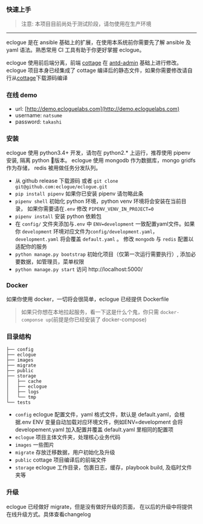 ### 快速上手

> 注意: 本项目目前尚处于测试阶段，请勿使用在生产环境

---

eclogue 是在 ansible 基础上的扩展，在使用本系统前你需要先了解 ansible 及 yaml 语法。熟悉常用 CI 工具有助于你更好掌握 eclogue。

eclogue 使用前后端分离，前端 [cottage](https://github.com/eclogue/cottage) 在 [antd-admin](https://github.com/zuiidea/antd-admin) 基础上进行修改。
eclogue 项目本身已经集成了 cottage 编译后的静态文件，如果你需要修改请自行从[cottage](https://github.com/eclogue/cottage)下载源码编译

### 在线 demo
- url: [http://demo.ecloguelabs.com](http://demo.ecloguelabs.com)
- username: `natsume`
- password: `takashi`

### 安装
eclogue 使用 python3.4+ 开发，请勿在 python2.* 上运行，推荐使用 pipenv 安装, 隔离 python 版本。
eclogue 使用 mongodb 作为数据库，mongo gridfs 作为存储， redis 被用做任务分发队列。
- 从 github release 下载源码 或者 `git clone git@github.com:eclogue/eclogue.git` 
- `pip install pipenv` 如果你已安装 pipenv 请勿略此条
- `pipenv shell` 初始化 python 环境，python venv 环境将会安装在当前目录， 如果你需要请在`.env` 修改 `PIPENV_VENV_IN_PROJECT=0`
- `pipenv install` 安装 python 依赖包
- 在 `config/` 文件夹添加与`.env` 中 `ENV=development` 一致配置yaml文件。如果你 `development` 环境对应文件为`config/development.yaml`，`development.yaml` 将会覆盖 `default.yaml` 。
  修改 `mongodb` 与 `redis` 配置以适配你的服务
- `python manage.py bootstrap` 初始化项目（仅第一次运行需要执行）, 添加必要数据，如管理员，菜单权限
- `python manage.py start` 访问 http://localhost:5000/

### Docker
如果你使用 docker，一切将会很简单，eclogue 已经提供 Dockerfile
> 如果只你想在本地拉起服务，看一下这是什么个鬼，你只需 `docker-componse up`(前提是你已经安装了 docker-compose)

### 目录结构
```
├── config
├── eclogue
├── images
├── migrate
├── public
├── storage
│   ├── cache
│   ├── eclogue
│   ├── logs
│   └── tmp
└── tests
```
- `config` eclogue 配置文件，yaml 格式文件，默认是 default.yaml，会根据.env ENV 变量自动加载对应环境文件，例如ENV=development
会将 developement.yaml 加入配置并覆盖 default.yaml 里相同的配置项
- `eclogue` 项目主体文件夹，处理核心业务代码
- `images` 一些图片
- `migrate` 存放迁移数据，用户初始化及升级
- `public` cottage 项目编译后的前端文件
- `storage` eclogue 工作目录，包裹日志，缓存，playbook build, 及临时文件夹等


### 升级
eclogue 已经做好 migrate，但是没有做好升级的页面， 在以后的升级中将提供在线升级方式。具体查看changelog
